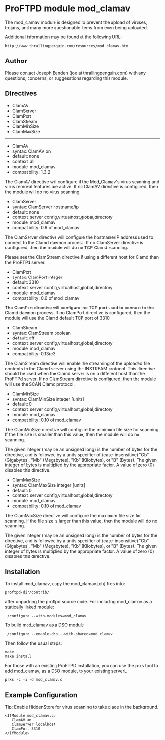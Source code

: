 # ProFTPD module mod_clamav

The mod_clamav module is designed to prevent the upload of viruses,
trojans, and many more questionable items from even being uploaded.

Additional information may be found at the following URL:

    http://www.thrallingpenguin.com/resources/mod_clamav.htm

## Author

Please contact Joseph Benden (joe at thrallingpenguin.com) with any
questions, concerns, or suggesstions regarding this module.

## Directives

* ClamAV
* ClamServer
* ClamPort
* ClamStream
* ClamMinSize
* ClamMaxSize
 
----

* ClamAV
 * syntax: ClamAV on
 * default: none
 * context: all
 * module: mod_clamav
 * compatibility: 1.3.2

The ClamAV directive will configure if the Mod_Clamav's virus scanning
and virus removal features are active. If no ClamAV directive is
configured, then the module will do no virus scanning.

* ClamServer
 * syntax: ClamServer hostname/ip
 * default: none
 * context: server config,virtualhost,global,directory
 * module: mod_clamav
 * compatibility: 0.6 of mod_clamav

The ClamServer directive will configure the hostname/IP address used
to connect to the Clamd daemon process. If no ClamServer directive is
configured, then the module will do no TCP Clamd scanning.

Please see the ClamStream directive if using a different host for
Clamd than the ProFTPd server.

* ClamPort
 * syntax: ClamPort integer
 * default: 3310
 * context: server config,virtualhost,global,directory
 * module: mod_clamav
 * compatibility: 0.6 of mod_clamav

The ClamPort directive will configure the TCP port used to connect to
the Clamd daemon process. If no ClamPort directive is configured,
then the module will use the Clamd default TCP port of 3310.

* ClamStream
 * syntax: ClamStream boolean
 * default: off
 * context: server config,virtualhost,global,directory
 * module: mod_clamav
 * compatibility: 0.13rc3

The ClamStream directive will enable the streaming of the uploaded
file contents to the Clamd server using the INSTREAM protocol. This
directive should be used when the Clamd server is on a different
host than the ProFTPd server. If no ClamStream directive is
configured, then the module will use the SCAN Clamd protocol.
 
* ClamMinSize
 * syntax: ClamMinSize integer [units]
 * default: 0
 * context: server config,virtualhost,global,directory
 * module: mod_clamav
 * compatibility: 0.10 of mod_clamav

The ClamMinSize directive will configure the minimum file size for
scanning. If the file size is smaller than this value, then the module
will do no scanning.

The given integer (may be an unsigned long) is the number of bytes for
the directive, and is followed by a units specifier of
(case-insensitive) "Gb" (Gigabytes), "Mb" (Megabytes), "Kb"
(Kilobytes), or "B" (Bytes). The given integer of bytes is multiplied
by the appropriate factor. A value of zero (0) disables this
directive.
 
* ClamMaxSize
 * syntax: ClamMaxSize integer [units]
 * default: 0
 * context: server config,virtualhost,global,directory
 * module: mod_clamav
 * compatibility: 0.10 of mod_clamav

The ClamMaxSize directive will configure the maximum file size for
scanning. If the file size is larger than this value, then the module
will do no scanning.

The given integer (may be an unsigned long) is the number of bytes for
the directive, and is followed by a units specifier of
(case-insensitive) "Gb" (Gigabytes), "Mb" (Megabytes), "Kb"
(Kilobytes), or "B" (Bytes). The given integer of bytes is multiplied
by the appropriate factor. A value of zero (0) disables this
directive.
 
## Installation

To install mod_clamav, copy the mod_clamav.[ch] files into:

    proftpd-dir/contrib/

after unpacking the proftpd source code. For including mod_clamav as
a statically linked module:

    ./configure --with-modules=mod_clamav

To build mod_clamav as a DSO module

    ./configure --enable-dso --with-shared=mod_clamav

Then follow the usual steps:

    make
    make install

For those with an existing ProFTPD installation, you can use the prxs
tool to add mod_clamav, as a DSO module, to your existing serverL

    prxs -c -i -d mod_clamav.c

## Example Configuration

Tip: Enable HiddenStore for virus scanning to take place in the background.

    <IfModule mod_clamav.c>
       ClamAV on
       ClamServer localhost
       ClamPort 3310
    </IfModule>

